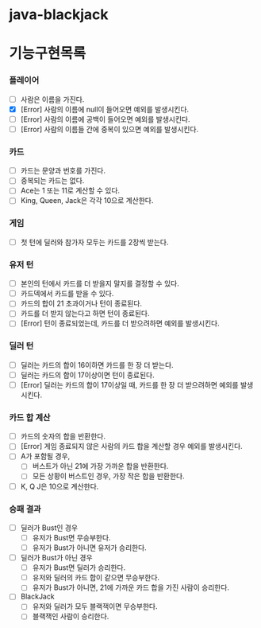 # java-blackjack

# 기능구현목록

### 플레이어

- [ ] 사람은 이름을 가진다.
- [x] [Error] 사람의 이름에 null이 들어오면 예외를 발생시킨다.
- [ ] [Error] 사람의 이름에 공백이 들어오면 예외를 발생시킨다.
- [ ] [Error] 사람의 이름들 간에 중복이 있으면 예외를 발생시킨다.

### 카드

- [ ] 카드는 문양과 번호를 가진다.
- [ ] 중복되는 카드는 없다.
- [ ] Ace는 1 또는 11로 계산할 수 있다.
- [ ] King, Queen, Jack은 각각 10으로 계산한다.

### 게임

- [ ] 첫 턴에 딜러와 참가자 모두는 카드를 2장씩 받는다.

### 유저 턴

- [ ] 본인의 턴에서 카드를 더 받을지 말지를 결정할 수 있다.
- [ ] 카드덱에서 카드를 받을 수 있다.
- [ ] 카드의 합이 21 초과이거나 턴이 종료된다.
- [ ] 카드를 더 받지 않는다고 하면 턴이 종료된다.
- [ ] [Error] 턴이 종료되었는데, 카드를 더 받으려하면 예외를 발생시킨다.

### 딜러 턴

- [ ] 딜러는 카드의 합이 16이하면 카드를 한 장 더 받는다.
- [ ] 딜러는 카드의 합이 17이상이면 턴이 종료된다.
- [ ] [Error] 딜러는 카드의 합이 17이상일 때, 카드를 한 장 더 받으려하면 예외를 발생시킨다.

### 카드 합 계산

- [ ] 카드의 숫자의 합을 반환한다.
- [ ] [Error] 게임 종료되지 않은 사람의 카드 합을 계산할 경우 예외를 발생시킨다.
- [ ] A가 포함될 경우,
    - [ ] 버스트가 아닌 21에 가장 가까운 합을 반환한다.
    - [ ] 모든 상황이 버스트인 경우, 가장 작은 합을 반환한다.
- [ ] K, Q J은 10으로 계산한다.

### 승패 결과

- [ ] 딜러가 Bust인 경우
    - [ ] 유저가 Bust면 무승부한다.
    - [ ] 유저가 Bust가 아니면 유저가 승리한다.
- [ ] 딜러가 Bust가 아닌 경우
    - [ ] 유저가 Bust면 딜러가 승리한다.
    - [ ] 유저와 딜러의 카드 합이 같으면 무승부한다.
    - [ ] 유저가 Bust가 아니면, 21에 가까운 카드 합을 가진 사람이 승리한다.
- [ ] BlackJack
    - [ ] 유저와 딜러가 모두 블랙잭이면 무승부한다.
    - [ ] 블랙잭인 사람이 승리한다.